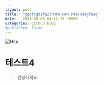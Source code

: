 ```yaml
---
layout: post
title:  "ggdfsgdsfg23r@#$!@#%!@#$TRsagfasg"
date:   2024-09-08 04:11:15 +0900
categories: github blog
#published: false
---
```

![Hits](https://hits.seeyoufarm.com/api/count/incr/badge.svg?url=https%3A%2F%2Fwilee25.github.io&count_bg=%23B86691&title_bg=%23863E64&icon=&icon_color=%23E7E7E7&title=hits&edge_flat=false)

# 테스트4
> 안녕하세요.
